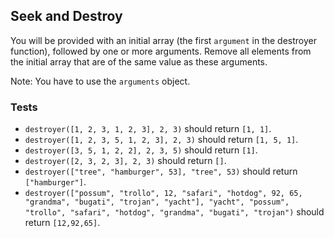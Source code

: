 ## Seek and Destroy
You will be provided with an initial array (the first ```argument``` in the destroyer function), 
followed by one or more arguments. Remove all elements from the initial array that are of the same value as these arguments.

Note: You have to use the ```arguments``` object.

### Tests
* ```destroyer([1, 2, 3, 1, 2, 3], 2, 3)``` should return ```[1, 1]```.
* ```destroyer([1, 2, 3, 5, 1, 2, 3], 2, 3)``` should return ```[1, 5, 1]```.
* ```destroyer([3, 5, 1, 2, 2], 2, 3, 5)``` should return ```[1]```.
* ```destroyer([2, 3, 2, 3], 2, 3)``` should return ```[]```.
* ```destroyer(["tree", "hamburger", 53], "tree", 53)``` should return ```["hamburger"]```.
* ```destroyer(["possum", "trollo", 12, "safari", "hotdog", 92, 65, "grandma", "bugati", "trojan", "yacht"], "yacht", "possum", "trollo", "safari", "hotdog", "grandma", "bugati", "trojan")``` should return ```[12,92,65]```.
